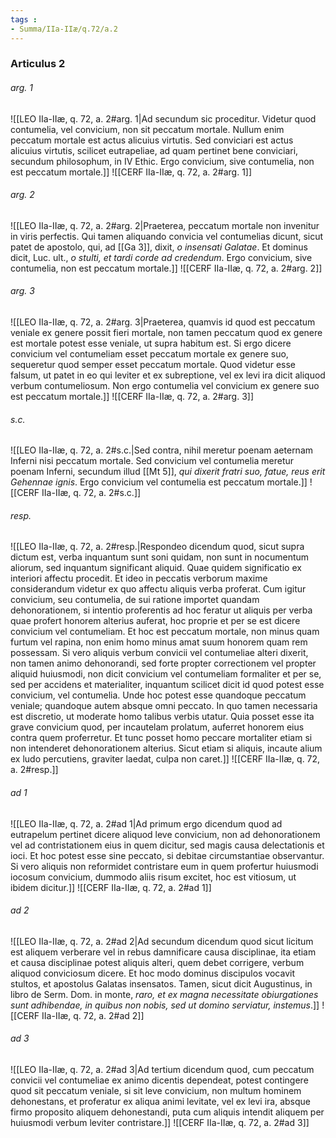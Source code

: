 ```yaml
---
tags : 
- Summa/IIa-IIæ/q.72/a.2
---
```


### Articulus 2

###### arg. 1
![[LEO IIa-IIæ, q. 72, a. 2#arg. 1|Ad secundum sic proceditur. Videtur quod contumelia, vel convicium, non sit peccatum mortale. Nullum enim peccatum mortale est actus alicuius virtutis. Sed conviciari est actus alicuius virtutis, scilicet eutrapeliae, ad quam pertinet bene conviciari, secundum philosophum, in IV Ethic. Ergo convicium, sive contumelia, non est peccatum mortale.]]
![[CERF IIa-IIæ, q. 72, a. 2#arg. 1]]

###### arg. 2
![[LEO IIa-IIæ, q. 72, a. 2#arg. 2|Praeterea, peccatum mortale non invenitur in viris perfectis. Qui tamen aliquando convicia vel contumelias dicunt, sicut patet de apostolo, qui, ad [[Ga 3]], dixit, *o insensati Galatae*. Et dominus dicit, Luc. ult., *o stulti, et tardi corde ad credendum*. Ergo convicium, sive contumelia, non est peccatum mortale.]]
![[CERF IIa-IIæ, q. 72, a. 2#arg. 2]]

###### arg. 3
![[LEO IIa-IIæ, q. 72, a. 2#arg. 3|Praeterea, quamvis id quod est peccatum veniale ex genere possit fieri mortale, non tamen peccatum quod ex genere est mortale potest esse veniale, ut supra habitum est. Si ergo dicere convicium vel contumeliam esset peccatum mortale ex genere suo, sequeretur quod semper esset peccatum mortale. Quod videtur esse falsum, ut patet in eo qui leviter et ex subreptione, vel ex levi ira dicit aliquod verbum contumeliosum. Non ergo contumelia vel convicium ex genere suo est peccatum mortale.]]
![[CERF IIa-IIæ, q. 72, a. 2#arg. 3]]

###### s.c.
![[LEO IIa-IIæ, q. 72, a. 2#s.c.|Sed contra, nihil meretur poenam aeternam Inferni nisi peccatum mortale. Sed convicium vel contumelia meretur poenam Inferni, secundum illud [[Mt 5]], *qui dixerit fratri suo, fatue, reus erit Gehennae ignis*. Ergo convicium vel contumelia est peccatum mortale.]]
![[CERF IIa-IIæ, q. 72, a. 2#s.c.]]

###### resp.
![[LEO IIa-IIæ, q. 72, a. 2#resp.|Respondeo dicendum quod, sicut supra dictum est, verba inquantum sunt soni quidam, non sunt in nocumentum aliorum, sed inquantum significant aliquid. Quae quidem significatio ex interiori affectu procedit. Et ideo in peccatis verborum maxime considerandum videtur ex quo affectu aliquis verba proferat. Cum igitur convicium, seu contumelia, de sui ratione importet quandam dehonorationem, si intentio proferentis ad hoc feratur ut aliquis per verba quae profert honorem alterius auferat, hoc proprie et per se est dicere convicium vel contumeliam. Et hoc est peccatum mortale, non minus quam furtum vel rapina, non enim homo minus amat suum honorem quam rem possessam. Si vero aliquis verbum convicii vel contumeliae alteri dixerit, non tamen animo dehonorandi, sed forte propter correctionem vel propter aliquid huiusmodi, non dicit convicium vel contumeliam formaliter et per se, sed per accidens et materialiter, inquantum scilicet dicit id quod potest esse convicium, vel contumelia. Unde hoc potest esse quandoque peccatum veniale; quandoque autem absque omni peccato. In quo tamen necessaria est discretio, ut moderate homo talibus verbis utatur. Quia posset esse ita grave convicium quod, per incautelam prolatum, auferret honorem eius contra quem proferretur. Et tunc posset homo peccare mortaliter etiam si non intenderet dehonorationem alterius. Sicut etiam si aliquis, incaute alium ex ludo percutiens, graviter laedat, culpa non caret.]]
![[CERF IIa-IIæ, q. 72, a. 2#resp.]]

###### ad 1
![[LEO IIa-IIæ, q. 72, a. 2#ad 1|Ad primum ergo dicendum quod ad eutrapelum pertinet dicere aliquod leve convicium, non ad dehonorationem vel ad contristationem eius in quem dicitur, sed magis causa delectationis et ioci. Et hoc potest esse sine peccato, si debitae circumstantiae observantur. Si vero aliquis non reformidet contristare eum in quem profertur huiusmodi iocosum convicium, dummodo aliis risum excitet, hoc est vitiosum, ut ibidem dicitur.]]
![[CERF IIa-IIæ, q. 72, a. 2#ad 1]]

###### ad 2
![[LEO IIa-IIæ, q. 72, a. 2#ad 2|Ad secundum dicendum quod sicut licitum est aliquem verberare vel in rebus damnificare causa disciplinae, ita etiam et causa disciplinae potest aliquis alteri, quem debet corrigere, verbum aliquod conviciosum dicere. Et hoc modo dominus discipulos vocavit stultos, et apostolus Galatas insensatos. Tamen, sicut dicit Augustinus, in libro de Serm. Dom. in monte, *raro, et ex magna necessitate obiurgationes sunt adhibendae, in quibus non nobis, sed ut domino serviatur, instemus*.]]
![[CERF IIa-IIæ, q. 72, a. 2#ad 2]]

###### ad 3
![[LEO IIa-IIæ, q. 72, a. 2#ad 3|Ad tertium dicendum quod, cum peccatum convicii vel contumeliae ex animo dicentis dependeat, potest contingere quod sit peccatum veniale, si sit leve convicium, non multum hominem dehonestans, et proferatur ex aliqua animi levitate, vel ex levi ira, absque firmo proposito aliquem dehonestandi, puta cum aliquis intendit aliquem per huiusmodi verbum leviter contristare.]]
![[CERF IIa-IIæ, q. 72, a. 2#ad 3]]

